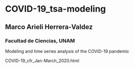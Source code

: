 # COVID-19_tsa-modeling 
## Marco Arieli Herrera-Valdez 
### Facultad de Ciencias, UNAM

Modeling and time series analysis of the COVID-19 pandemic


COVID-19_cfr_Jan-March_2020.html
